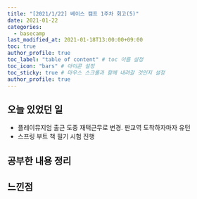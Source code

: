```yaml
---
title: "[2021/1/22] 베이스 캠프 1주차 회고(5)"
date: 2021-01-22
categories: 
  - basecamp
last_modified_at: 2021-01-18T13:00:00+09:00
toc: true
author_profile: true
toc_label: "table of content" # toc 이름 설정
toc_icon: "bars" # 아이콘 설정
toc_sticky: true # 마우스 스크롤과 함께 내려갈 것인지 설정
author_profile: true
---
```


## 오늘 있었던 일

- 플레이뮤지엄 출근 도중 재택근무로 변경. 판교역 도착하자마자 유턴
- 스프링 부트 책 필기 시험 진행

## 공부한 내용 정리



## 느낀점



